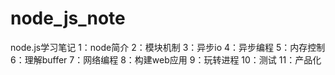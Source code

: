 # node_js_note
node.js学习笔记
1：node简介
2：模块机制
3：异步io
4：异步编程
5：内存控制
6：理解buffer
7：网络编程
8：构建web应用
9：玩转进程
10：测试
11：产品化